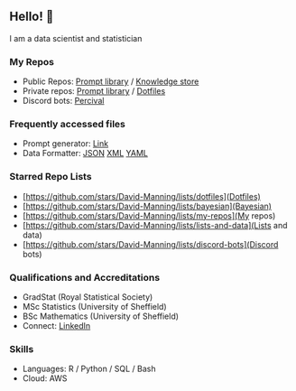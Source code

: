 ## Hello! 👋

I am a data scientist and statistician

### My Repos
- Public Repos: [Prompt library](https://github.com/David-Manning/prompt-library-public/tree/main) / [Knowledge store](https://github.com/David-Manning/knowledge-store)
- Private repos: [Prompt library](https://github.com/David-Manning/prompt-library/tree/main) / [Dotfiles](https://github.com/David-Manning/dotfiles)
- Discord bots: [Percival](https://github.com/David-Manning/percival)

### Frequently accessed files
- Prompt generator: [Link](https://github.com/David-Manning/prompt-library-public/blob/main/prompt-generator/prompt-generator.md)
- Data Formatter: [JSON](https://github.com/David-Manning/prompt-library-public/blob/main/data-formatter/format-json.yaml) [XML](https://github.com/David-Manning/prompt-library-public/blob/main/data-formatter/format-xml.yaml) [YAML](https://github.com/David-Manning/prompt-library-public/blob/main/data-formatter/format-yaml.yaml)

### Starred Repo Lists
- [https://github.com/stars/David-Manning/lists/dotfiles](Dotfiles)
- [https://github.com/stars/David-Manning/lists/bayesian](Bayesian)
- [https://github.com/stars/David-Manning/lists/my-repos](My repos)
- [https://github.com/stars/David-Manning/lists/lists-and-data](Lists and data)
- [https://github.com/stars/David-Manning/lists/discord-bots](Discord bots)

### Qualifications and Accreditations
- GradStat (Royal Statistical Society)
- MSc Statistics (University of Sheffield)
- BSc Mathematics (University of Sheffield)
- Connect: [LinkedIn](https://www.linkedin.com/in/dl-manning/)

### Skills
- Languages: R / Python / SQL / Bash
- Cloud: AWS
